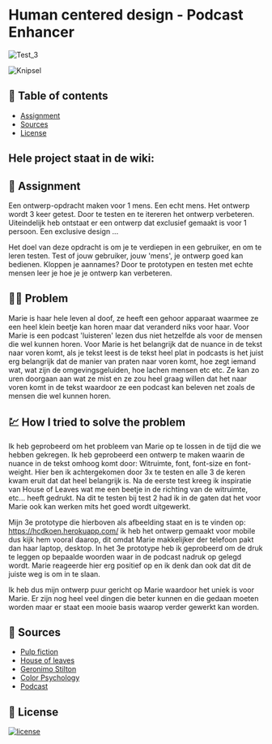 # Human centered design - Podcast Enhancer
![Test_3](https://user-images.githubusercontent.com/48258318/168037769-81a793ad-d011-4cef-b538-8e369c710805.gif)

![Knipsel](https://user-images.githubusercontent.com/48258318/168037806-2fdf7c41-c52d-4e17-8c74-f8da72e18bce.PNG)

## 🧾 Table of contents
-   [Assignment](##Assignment)
-   [Sources](##Sources)
-   [License](##License)

## Hele project staat in de wiki: 

## 📂 Assignment
Een ontwerp-opdracht maken voor 1 mens. Een echt mens. Het ontwerp wordt 3 keer getest. Door te testen en te itereren het ontwerp verbeteren. Uiteindelijk heb ontstaat er een ontwerp dat exclusief gemaakt is voor 1 persoon. Een exclusive design ...

Het doel van deze opdracht is om je te verdiepen in een gebruiker, en om te leren testen. Test of jouw gebruiker, jouw 'mens', je ontwerp goed kan bedienen. Kloppen je aannames? Door te prototypen en testen met echte mensen leer je hoe je je ontwerp kan verbeteren.

## 👨‍🏫 Problem
Marie is haar hele leven al doof, ze heeft een gehoor apparaat waarmee ze een heel klein beetje kan horen maar dat veranderd niks voor haar. Voor Marie is een podcast 'luisteren' lezen dus niet hetzelfde als voor de mensen die wel kunnen horen. Voor Marie is het belangrijk dat de nuance in de tekst naar voren komt, als je tekst leest is de tekst heel plat in podcasts is het juist erg belangrijk dat de manier van praten naar voren komt, hoe zegt iemand wat, wat zijn de omgevingsgeluiden, hoe lachen mensen etc etc. Ze kan zo uren doorgaan aan wat ze mist en ze zou heel graag willen dat het naar voren komt in de tekst waardoor ze een podcast kan beleven net zoals de mensen die wel kunnen horen.

## 💹 How I tried to solve the problem
Ik heb geprobeerd om het probleem van Marie op te lossen in de tijd die we hebben gekregen. Ik heb geprobeerd een ontwerp te maken waarin de nuance in de tekst omhoog komt door: Witruimte, font, font-size en font-weight. Hier ben ik achtergekomen door 3x te testen en alle 3 de keren kwam eruit dat dat heel belangrijk is. Na de eerste test kreeg ik inspiratie van House of Leaves wat me een beetje in de richting van de witruimte, etc... heeft gedrukt. Na dit te testen bij test 2 had ik in de gaten dat het voor Marie ook kan werken mits het goed wordt uitgewerkt.

Mijn 3e prototype die hierboven als afbeelding staat en is te vinden op: https://hcdkoen.herokuapp.com/ ik heb het ontwerp gemaakt voor mobile dus kijk hem vooral daarop, dit omdat Marie makkelijker der telefoon pakt dan haar laptop, desktop. In het 3e prototype heb ik geprobeerd om de druk te leggen op bepaalde woorden waar in de podcast nadruk op gelegd wordt. Marie reageerde hier erg positief op en ik denk dan ook dat dit de juiste weg is om in te slaan. 

Ik heb dus mijn ontwerp puur gericht op Marie waardoor het uniek is voor Marie. Er zijn nog heel veel dingen die beter kunnen en die gedaan moeten worden maar er staat een mooie basis waarop verder gewerkt kan worden.

## 📑 Sources
- [Pulp fiction](https://www.youtube.com/watch?v=4FlcS9_LXho)
- [House of leaves](https://en.wikipedia.org/wiki/House_of_Leaves)
- [Geronimo Stilton](https://www.dewakkeremuis.nl/)
- [Color Psychology](http://www.arttherapyblog.com/online/color-psychology-psychologica-effects-of-colors/)
- [Podcast](https://open.spotify.com/episode/5kmbL4wThDr2iuEUYyj5xt?si=88fecba7e85d4c7d)

## 🔖 License
[![license](https://img.shields.io/github/license/DAVFoundation/captain-n3m0.svg?style=flat-square)]()

